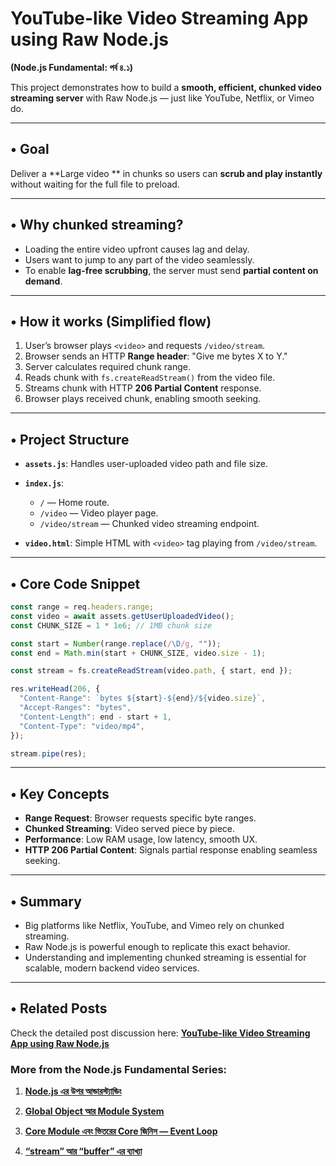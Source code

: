 # YouTube-like Video Streaming App using Raw Node.js

**(Node.js Fundamental: পর্ব ৪.১)**

This project demonstrates how to build a **smooth, efficient, chunked video streaming server** with Raw Node.js — just like YouTube, Netflix, or Vimeo do.

---

## • Goal

Deliver a **Large video ** in chunks so users can **scrub and play instantly** without waiting for the full file to preload.

---

## • Why chunked streaming?

- Loading the entire video upfront causes lag and delay.
- Users want to jump to any part of the video seamlessly.
- To enable **lag-free scrubbing**, the server must send **partial content on demand**.

---

## • How it works (Simplified flow)

1. User’s browser plays `<video>` and requests `/video/stream`.
2. Browser sends an HTTP **Range header**: "Give me bytes X to Y."
3. Server calculates required chunk range.
4. Reads chunk with `fs.createReadStream()` from the video file.
5. Streams chunk with HTTP **206 Partial Content** response.
6. Browser plays received chunk, enabling smooth seeking.

---

## • Project Structure

- **`assets.js`**: Handles user-uploaded video path and file size.
- **`index.js`**:

  - `/` — Home route.
  - `/video` — Video player page.
  - `/video/stream` — Chunked video streaming endpoint.

- **`video.html`**: Simple HTML with `<video>` tag playing from `/video/stream`.

---

## • Core Code Snippet

```js
const range = req.headers.range;
const video = await assets.getUserUploadedVideo();
const CHUNK_SIZE = 1 * 1e6; // 1MB chunk size

const start = Number(range.replace(/\D/g, ""));
const end = Math.min(start + CHUNK_SIZE, video.size - 1);

const stream = fs.createReadStream(video.path, { start, end });

res.writeHead(206, {
  "Content-Range": `bytes ${start}-${end}/${video.size}`,
  "Accept-Ranges": "bytes",
  "Content-Length": end - start + 1,
  "Content-Type": "video/mp4",
});

stream.pipe(res);
```

---

## • Key Concepts

- **Range Request**: Browser requests specific byte ranges.
- **Chunked Streaming**: Video served piece by piece.
- **Performance**: Low RAM usage, low latency, smooth UX.
- **HTTP 206 Partial Content**: Signals partial response enabling seamless seeking.

---

## • Summary

- Big platforms like Netflix, YouTube, and Vimeo rely on chunked streaming.
- Raw Node.js is powerful enough to replicate this exact behavior.
- Understanding and implementing chunked streaming is essential for scalable, modern backend video services.

---

## • Related Posts

Check the detailed post discussion here:
[**YouTube-like Video Streaming App using Raw Node.js**](https://www.linkedin.com/posts/taiyeb-nirjhor_nodejs-fundamental-%E0%A6%AA%E0%A6%B0%E0%A6%AC-%E0%A7%AA-%E0%A6%AA%E0%A6%B0%E0%A6%97%E0%A6%B0%E0%A6%AE-activity-7339347399171022850-FGIg?utm_source=share&utm_medium=member_desktop&rcm=ACoAADNzOjcBH-33z9W1nJBM4h5GWT5TltygxkM)

### More from the Node.js Fundamental Series:

1.  [**Node.js এর উপর আন্ডারস্ট্যান্ডিং**](https://www.linkedin.com/posts/taiyeb-nirjhor_nodejs-fundamental-%E0%A6%AA%E0%A6%B0%E0%A6%AC-%E0%A7%A7-%E0%A6%B6%E0%A6%B0-%E0%A6%95%E0%A6%B0%E0%A6%9B-activity-7338539659855089665-h2Zl/?utm_source=share&utm_medium=member_desktop&rcm=ACoAADNzOjcBH-33z9W1nJBM4h5GWT5TltygxkM)

2.  [**Global Object আর Module System**](https://www.linkedin.com/posts/taiyeb-nirjhor_nodejs-fundamental-%E0%A6%AA%E0%A6%B0%E0%A6%AC-%E0%A7%A8-%E0%A6%86%E0%A6%9C%E0%A6%95-%E0%A6%A8%E0%A6%A1%E0%A6%9C%E0%A6%8F%E0%A6%B8-%E0%A6%8F%E0%A6%B0-activity-7338867411263070210-in2t?utm_source=share&utm_medium=member_desktop&rcm=ACoAADNzOjcBH-33z9W1nJBM4h5GWT5TltygxkM)

3.  [**Core Module এবং ভিতরের Core জিনিস — Event Loop**](https://www.linkedin.com/posts/taiyeb-nirjhor_nodejs-fundamental-%E0%A6%AA%E0%A6%B0%E0%A6%AC-%E0%A7%A9-%E0%A6%AA%E0%A6%B0%E0%A6%A4%E0%A6%AF%E0%A6%95%E0%A6%9F-activity-7339211724358565888-d7G3?utm_source=share&utm_medium=member_desktop&rcm=ACoAADNzOjcBH-33z9W1nJBM4h5GWT5TltygxkM)

4.  [**“stream” আর “buffer” এর ব্যাখ্যা**](https://www.linkedin.com/posts/taiyeb-nirjhor_nodejs-fundamental-%E0%A6%AA%E0%A6%B0%E0%A6%AC-%E0%A7%AA-%E0%A6%AA%E0%A6%B0%E0%A6%97%E0%A6%B0%E0%A6%AE-activity-7339347399171022850-FGIg?utm_source=share&utm_medium=member_desktop&rcm=ACoAADNzOjcBH-33z9W1nJBM4h5GWT5TltygxkM)
